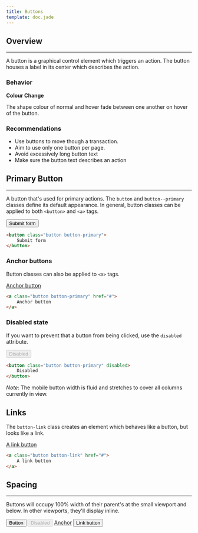 ```yaml
---
title: Buttons
template: doc.jade
---
```


## Overview

---

A button is a graphical control element which triggers an action. The button houses a label in its center which describes the action.

### Behavior

**Colour Change**

The shape colour of normal and hover fade between one another on hover of the button.

### Recommendations

* Use buttons to move though a transaction.
* Aim to use only one button per page.
* Avoid excessively long button text
* Make sure the button text describes an action

## Primary Button

---

A button that's used for primary actions. The `button` and `button--primary` classes define its default appearance. In general, button classes can be applied to both `<button>` and `<a>` tags.

<button class="button button-primary">Submit form</button>

```html
<button class="button button-primary">
    Submit form
</button>
```

### Anchor buttons

Button classes can also be applied to `<a>` tags.

<a class="button button-primary" href="#">Anchor button</a>

```html
<a class="button button-primary" href="#">
    Anchor button
</a>
```

### Disabled state

If you want to prevent that a button from being clicked, use the `disabled` attribute.

<button class="button button-primary" disabled>Disabled</button>

```html
<button class="button button-primary" disabled>
    Disabled
</button>
```

_Note_: The mobile button width is fluid and stretches to cover all columns currently in view.

## Links

The `button-link` class creates an element which behaves like a button, but looks like a link.

<a class="button button-link" href="#">A link button</a>

```html
<a class="button button-link" href="#">
    A link button
</a>
```

## Spacing

---

Buttons will occupy 100% width of their parent's at the small viewport and below. In other viewports, they'll display inline.

<div>
    <button class="button button-primary">Button</button>
    <button class="button button-primary" disabled>Disabled</button>
    <a class="button button-primary" href="#">Anchor</a>
    <button class="button button-link">Link button</a>
</div>